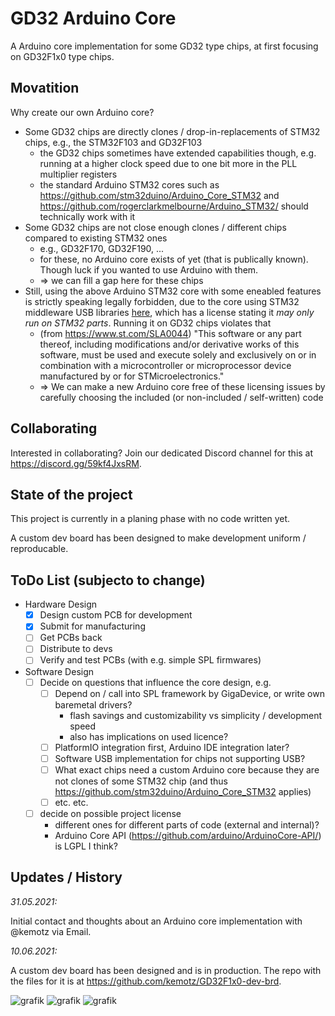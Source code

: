# GD32 Arduino Core

A Arduino core implementation for some GD32 type chips, at first focusing on GD32F1x0 type chips. 

## Movatition

Why create our own Arduino core? 

* Some GD32 chips are directly clones / drop-in-replacements of STM32 chips, e.g., the STM32F103 and GD32F103
   * the GD32 chips sometimes have extended capabilities though, e.g. running at a higher clock speed due to one bit more in the PLL multiplier registers
   * the standard Arduino STM32 cores such as https://github.com/stm32duino/Arduino_Core_STM32 and https://github.com/rogerclarkmelbourne/Arduino_STM32/ should technically work with it
* Some GD32 chips are not close enough clones / different chips compared to existing STM32 ones
    * e.g., GD32F170, GD32F190, ...
    * for these, no Arduino core exists of yet (that is publically known). Though luck if you wanted to use Arduino with them.
    * => we can fill a gap here for these chips
* Still, using the above Arduino STM32 core with some eneabled features is strictly speaking legally forbidden, due to the core using STM32 middleware USB libraries [here](https://github.com/stm32duino/Arduino_Core_STM32/blob/master/License.md#Ultimate-Liberty-License), which has a license stating it *may only run on STM32 parts*. Running it on GD32 chips violates that
     * (from https://www.st.com/SLA0044) "This software or any part thereof, including modifications and/or derivative works of this software, must be used and execute solely and exclusively on or in combination with a microcontroller or microprocessor device manufactured by or for STMicroelectronics."
   * => We can make a new Arduino core free of these licensing issues by carefully choosing the included (or non-included / self-written) code

## Collaborating

Interested in collaborating? Join our dedicated Discord channel for this at https://discord.gg/59kf4JxsRM.

## State of the project

This project is currently in a planing phase with no code written yet. 

A custom dev board has been designed to make development uniform / reproducable.

## ToDo List (subjecto to change)

* Hardware Design
   * [X] Design custom PCB for development
   * [X] Submit for manufacturing
   * [ ] Get PCBs back
   * [ ] Distribute to devs
   * [ ] Verify and test PCBs (with e.g. simple SPL firmwares)
* Software Design
   * [ ] Decide on questions that influence the core design, e.g.
      * [ ] Depend on / call into SPL framework by GigaDevice, or write own baremetal drivers?
           * flash savings and customizability vs simplicity / development speed
           * also has implications on used licence? 
      * [ ] PlatformIO integration first, Arduino IDE integration later? 
      * [ ] Software USB implementation for chips not supporting USB? 
      * [ ] What exact chips need a custom Arduino core because they are not clones of some STM32 chip (and thus https://github.com/stm32duino/Arduino_Core_STM32 applies) 
      * [ ] etc. etc.
   * [ ] decide on possible project license 
        * different ones for different parts of code (external and internal)?
        * Arduino Core API (https://github.com/arduino/ArduinoCore-API/) is LGPL I think?
## Updates / History

_31.05.2021:_

Initial contact and thoughts about an Arduino core implementation with @kemotz via Email.

_10.06.2021:_

A custom dev board has been designed and is in production. The repo with the files for it is at https://github.com/kemotz/GD32F1x0-dev-brd. 

![grafik](https://user-images.githubusercontent.com/26485477/121490451-4eab5380-c9d5-11eb-867f-b4cba305374b.png)
![grafik](https://user-images.githubusercontent.com/26485477/121490465-53700780-c9d5-11eb-8b05-18b1cfc1b38f.png)
![grafik](https://user-images.githubusercontent.com/26485477/121490480-579c2500-c9d5-11eb-8b5b-e1f91f3fcd5e.png)
